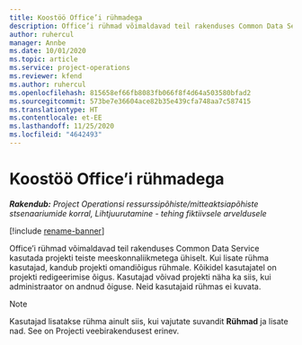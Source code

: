```yaml
---
title: Koostöö Office’i rühmadega
description: Office’i rühmad võimaldavad teil rakenduses Common Data Service kasutada projekti teiste meeskonnaliikmetega ühiselt.
author: ruhercul
manager: Annbe
ms.date: 10/01/2020
ms.topic: article
ms.service: project-operations
ms.reviewer: kfend
ms.author: ruhercul
ms.openlocfilehash: 815658ef66fb8083fb066f8f4d64a503580bfad2
ms.sourcegitcommit: 573be7e36604ace82b35e439cfa748aa7c587415
ms.translationtype: HT
ms.contentlocale: et-EE
ms.lasthandoff: 11/25/2020
ms.locfileid: "4642493"
---
```

# <a name="collaboration-with-office-groups"></a>Koostöö Office’i rühmadega

_**Rakendub:** Project Operationsi ressurssipõhiste/mitteaktsiapõhiste stsenaariumide korral,  Lihtjuurutamine - tehing fiktiivsele arveldusele_

[!include [rename-banner](~/includes/cc-data-platform-banner.md)]

Office’i rühmad võimaldavad teil rakenduses Common Data Service kasutada projekti teiste meeskonnaliikmetega ühiselt. Kui lisate rühma kasutajad, kandub projekti omandiõigus rühmale. Kõikidel kasutajatel on projekti redigeerimise õigus. Kasutajad võivad projekti näha ka siis, kui administraator on andnud õiguse. Neid kasutajaid rühmas ei kuvata.

> [!NOTE] 
> Kasutajad lisatakse rühma ainult siis, kui vajutate suvandit **Rühmad** ja lisate nad. See on Projecti veebirakendusest erinev. 

